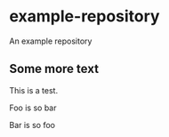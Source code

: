 # example-repository

An example repository

## Some more text

This is a test. 

Foo is so bar

Bar is so foo
